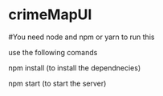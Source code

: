 # crimeMapUI

#You need node and npm or yarn to run this

use the following comands

npm install (to install the dependnecies)

npm start (to start the server)
